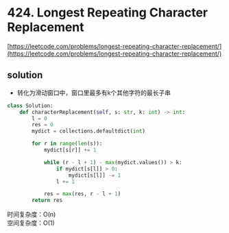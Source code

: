 # 424. Longest Repeating Character Replacement
[https://leetcode.com/problems/longest-repeating-character-replacement/](https://leetcode.com/problems/longest-repeating-character-replacement/)


## solution

- 转化为滑动窗口中，窗口里最多有k个其他字符的最长子串
```python
class Solution:
    def characterReplacement(self, s: str, k: int) -> int:
        l = 0
        res = 0
        mydict = collections.defaultdict(int)

        for r in range(len(s)):
            mydict[s[r]] += 1

            while (r - l + 1) - max(mydict.values()) > k:
                if mydict[s[l]] > 0:
                    mydict[s[l]] -= 1
                l += 1

            res = max(res, r - l + 1)
        return res
```
时间复杂度：O(n) <br>
空间复杂度：O(1)
